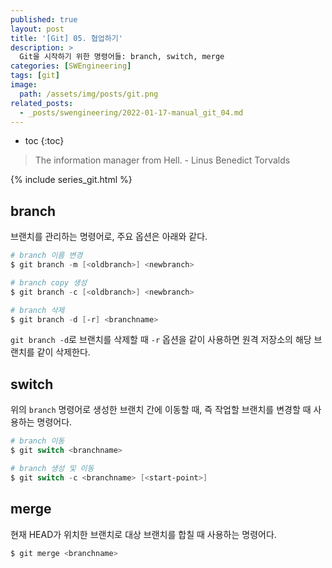 ```yaml
---
published: true
layout: post
title: '[Git] 05. 협업하기'
description: >
  Git을 시작하기 위한 명령어들: branch, switch, merge
categories: [SWEngineering]
tags: [git]
image:
  path: /assets/img/posts/git.png
related_posts:
  - _posts/swengineering/2022-01-17-manual_git_04.md
---
```

* toc
{:toc}

> The information manager from Hell. - Linus Benedict Torvalds

{% include series_git.html %}

## branch

브랜치를 관리하는 명령어로, 주요 옵션은 아래와 같다.  

```powershell
# branch 이름 변경
$ git branch -m [<oldbranch>] <newbranch>

# branch copy 생성
$ git branch -c [<oldbranch>] <newbranch>

# branch 삭제
$ git branch -d [-r] <branchname>
```

`git branch -d`로 브랜치를 삭제할 때 `-r` 옵션을 같이 사용하면 원격 저장소의 해당 브랜치를 같이 삭제한다.  

## switch

위의 `branch` 명령어로 생성한 브랜치 간에 이동할 때, 즉 작업할 브랜치를 변경할 때 사용하는 명령어다.  

```powershell
# branch 이동
$ git switch <branchname>

# branch 생성 및 이동
$ git switch -c <branchname> [<start-point>]
```

## merge

현재 HEAD가 위치한 브랜치로 대상 브랜치를 합칠 때 사용하는 명령어다.  

```powershell
$ git merge <branchname>
```